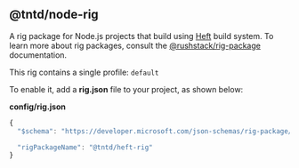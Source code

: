 ## @tntd/node-rig

A rig package for Node.js projects that build using [Heft](https://www.npmjs.com/package/@rushstack/heft)
build system. To learn more about rig packages, consult the
[@rushstack/rig-package](https://www.npmjs.com/package/@rushstack/rig-package) documentation.

This rig contains a single profile: `default`

To enable it, add a **rig.json** file to your project, as shown below:

**config/rig.json**

```js
{
  "$schema": "https://developer.microsoft.com/json-schemas/rig-package/rig.schema.json",

  "rigPackageName": "@tntd/heft-rig"
}
```
